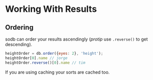 # Working With Results

## Ordering

sodb can order your results ascendingly (_protip_ use `.reverse()` to get descending).

```javascript
heightOrder = db.order({eyes: 2}, 'height');
heightOrder[0].name // jorge
heightOrder.reverse()[0].name // tim
```

If you are using caching your sorts are cached too.
